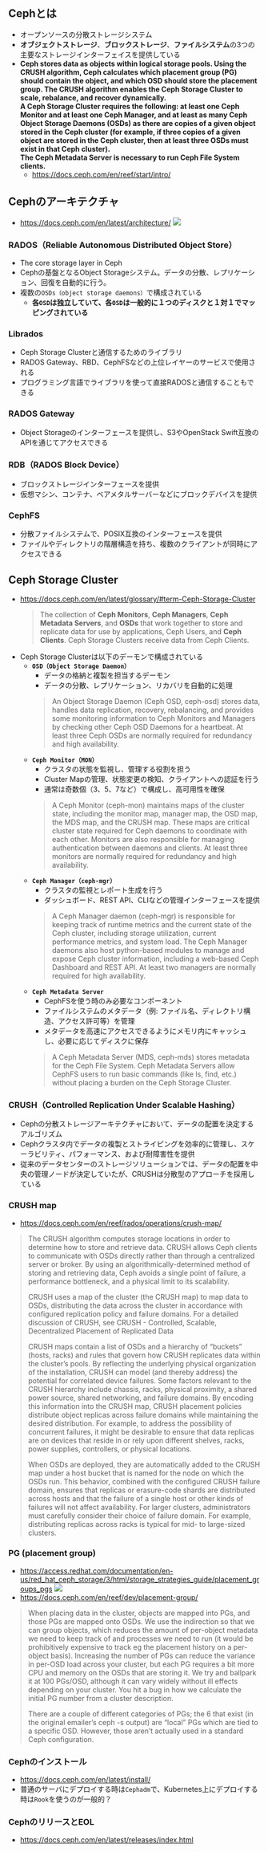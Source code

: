 ## Cephとは
- オープンソースの分散ストレージシステム
- **オブジェクトストレージ**、**ブロックストレージ**、**ファイルシステム**の3つの主要なストレージインターフェイスを提供している
- **Ceph stores data as objects within logical storage pools. Using the CRUSH algorithm, Ceph calculates which placement group (PG) should contain the object, and which OSD should store the placement group. The CRUSH algorithm enables the Ceph Storage Cluster to scale, rebalance, and recover dynamically.  
  A Ceph Storage Cluster requires the following: at least one Ceph Monitor and at least one Ceph Manager, and at least as many Ceph Object Storage Daemons (OSDs) as there are copies of a given object stored in the Ceph cluster (for example, if three copies of a given object are stored in the Ceph cluster, then at least three OSDs must exist in that Ceph cluster).  
  The Ceph Metadata Server is necessary to run Ceph File System clients.**
  - https://docs.ceph.com/en/reef/start/intro/

## Cephのアーキテクチャ
- https://docs.ceph.com/en/latest/architecture/
  ![](./image/ceph_architecture.jpg)

### RADOS（Reliable Autonomous Distributed Object Store）
- The core storage layer in Ceph
- Cephの基盤となるObject Storageシステム。データの分散、レプリケーション、回復を自動的に行う。
- 複数の`OSDs（object storage daemons）`で構成されている
  - **各`OSD`は独立していて、各`OSD`は一般的に１つのディスクと１対１でマッピングされている**

### Librados
- Ceph Storage Clusterと通信するためのライブラリ
- RADOS Gateway、RBD、CephFSなどの上位レイヤーのサービスで使用される
- プログラミング言語でライブラリを使って直接RADOSと通信することもできる

### RADOS Gateway
- Object Storageのインターフェースを提供し、S3やOpenStack Swift互換のAPIを通じてアクセスできる

### RDB（RADOS Block Device）
- ブロックストレージインターフェースを提供
- 仮想マシン、コンテナ、ベアメタルサーバーなどにブロックデバイスを提供

### CephFS
- 分散ファイルシステムで、POSIX互換のインターフェースを提供
- ファイルやディレクトリの階層構造を持ち、複数のクライアントが同時にアクセスできる

## Ceph Storage Cluster
- https://docs.ceph.com/en/latest/glossary/#term-Ceph-Storage-Cluster
  > The collection of **Ceph Monitors**, **Ceph Managers**, **Ceph Metadata Servers**, and **OSDs** that work together to store and replicate data for use by applications, Ceph Users, and **Ceph Clients**. Ceph Storage Clusters receive data from Ceph Clients.
- Ceph Storage Clusterは以下のデーモンで構成されている
  - **`OSD（Object Storage Daemon）`**
    - データの格納と複製を担当するデーモン
    - データの分散、レプリケーション、リカバリを自動的に処理
    > An Object Storage Daemon (Ceph OSD, ceph-osd) stores data, handles data replication, recovery, rebalancing, and provides some monitoring information to Ceph Monitors and Managers by checking other Ceph OSD Daemons for a heartbeat. At least three Ceph OSDs are normally required for redundancy and high availability.
  - **`Ceph Monitor（MON）`**
    - クラスタの状態を監視し、管理する役割を担う
    - Cluster Mapの管理、状態変更の検知、クライアントへの認証を行う
    - 通常は奇数個（3、5、7など）で構成し、高可用性を確保
    > A Ceph Monitor (ceph-mon) maintains maps of the cluster state, including the monitor map, manager map, the OSD map, the MDS map, and the CRUSH map. These maps are critical cluster state required for Ceph daemons to coordinate with each other. Monitors are also responsible for managing authentication between daemons and clients. At least three monitors are normally required for redundancy and high availability.
  - **`Ceph Manager（ceph-mgr）`**
    - クラスタの監視とレポート生成を行う
    - ダッシュボード、REST API、CLIなどの管理インターフェースを提供
    > A Ceph Manager daemon (ceph-mgr) is responsible for keeping track of runtime metrics and the current state of the Ceph cluster, including storage utilization, current performance metrics, and system load. The Ceph Manager daemons also host python-based modules to manage and expose Ceph cluster information, including a web-based Ceph Dashboard and REST API. At least two managers are normally required for high availability.
  - **`Ceph Metadata Server`**
    - CephFSを使う時のみ必要なコンポーネント
    - ファイルシステムのメタデータ（例: ファイル名、ディレクトリ構造、アクセス許可等）を管理
    - メタデータを高速にアクセスできるようにメモリ内にキャッシュし、必要に応じてディスクに保存
    > A Ceph Metadata Server (MDS, ceph-mds) stores metadata for the Ceph File System. Ceph Metadata Servers allow CephFS users to run basic commands (like ls, find, etc.) without placing a burden on the Ceph Storage Cluster.

### CRUSH（Controlled Replication Under Scalable Hashing）
- Cephの分散ストレージアーキテクチャにおいて、データの配置を決定するアルゴリズム
- Cephクラスタ内でデータの複製とストライピングを効率的に管理し、スケーラビリティ、パフォーマンス、および耐障害性を提供
- 従来のデータセンターのストレージソリューションでは、データの配置を中央の管理ノードが決定していたが、CRUSHは分散型のアプローチを採用している

### CRUSH map
- https://docs.ceph.com/en/reef/rados/operations/crush-map/
> The CRUSH algorithm computes storage locations in order to determine how to store and retrieve data. CRUSH allows Ceph clients to communicate with OSDs directly rather than through a centralized server or broker. By using an algorithmically-determined method of storing and retrieving data, Ceph avoids a single point of failure, a performance bottleneck, and a physical limit to its scalability.
>
> CRUSH uses a map of the cluster (the CRUSH map) to map data to OSDs, distributing the data across the cluster in accordance with configured replication policy and failure domains. For a detailed discussion of CRUSH, see CRUSH - Controlled, Scalable, Decentralized Placement of Replicated Data
>
> CRUSH maps contain a list of OSDs and a hierarchy of “buckets” (hosts, racks) and rules that govern how CRUSH replicates data within the cluster’s pools. By reflecting the underlying physical organization of the installation, CRUSH can model (and thereby address) the potential for correlated device failures. Some factors relevant to the CRUSH hierarchy include chassis, racks, physical proximity, a shared power source, shared networking, and failure domains. By encoding this information into the CRUSH map, CRUSH placement policies distribute object replicas across failure domains while maintaining the desired distribution. For example, to address the possibility of concurrent failures, it might be desirable to ensure that data replicas are on devices that reside in or rely upon different shelves, racks, power supplies, controllers, or physical locations.
>
> When OSDs are deployed, they are automatically added to the CRUSH map under a host bucket that is named for the node on which the OSDs run. This behavior, combined with the configured CRUSH failure domain, ensures that replicas or erasure-code shards are distributed across hosts and that the failure of a single host or other kinds of failures will not affect availability. For larger clusters, administrators must carefully consider their choice of failure domain. For example, distributing replicas across racks is typical for mid- to large-sized clusters.

### PG (placement group)
- https://access.redhat.com/documentation/en-us/red_hat_ceph_storage/3/html/storage_strategies_guide/placement_groups_pgs
  ![](./image/PG.jpg)
- https://docs.ceph.com/en/reef/dev/placement-group/
> When placing data in the cluster, objects are mapped into PGs, and those PGs are mapped onto OSDs. We use the indirection so that we can group objects, which reduces the amount of per-object metadata we need to keep track of and processes we need to run (it would be prohibitively expensive to track eg the placement history on a per-object basis). Increasing the number of PGs can reduce the variance in per-OSD load across your cluster, but each PG requires a bit more CPU and memory on the OSDs that are storing it. We try and ballpark it at 100 PGs/OSD, although it can vary widely without ill effects depending on your cluster. You hit a bug in how we calculate the initial PG number from a cluster description.
>
> There are a couple of different categories of PGs; the 6 that exist (in the original emailer’s ceph -s output) are “local” PGs which are tied to a specific OSD. However, those aren’t actually used in a standard Ceph configuration.

### Cephのインストール
- https://docs.ceph.com/en/latest/install/
- 普通のサーバにデプロイする時は`Cephadm`で、Kubernetes上にデプロイする時は`Rook`を使うのが一般的？

### CephのリリースとEOL
- https://docs.ceph.com/en/latest/releases/index.html
